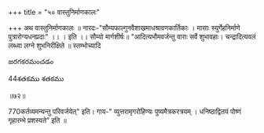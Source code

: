 +++
title = "५० वास्तुनिर्माणकालः"

+++
अथ वास्तुनिर्माणकालः ॥ नारदः-"सौम्यफाल्गुनवैशाखमाधश्रावणकार्तिकाः । मासाः स्युर्गेहनिर्माणे पुत्रारोग्यधनप्रदाः" ।। । इति ।। सौम्यो मार्गशीर्षः॥ "आदित्यभौमवर्जन्तु वाराः सर्वे शुभावहाः। चन्द्रादित्यवलं लब्ध्वा लग्ने शुभनिरीक्षिते ॥ स्तम्भोच्यादि

జరగకరమంచడం

44శతకము శతకము

॥७२॥

770कर्तव्यमन्यन्तु परिवर्जयेत्" इति। गाय-" व्युत्तरामृगरोहिण्यः पुष्यमैत्रकरत्रयम् । धनिष्ठाद्वितयं पोष्णं गृहारम्भे प्रशस्यते” इति ॥